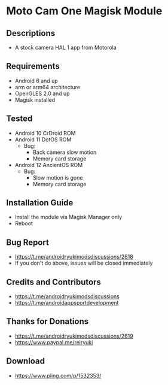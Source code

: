 # Moto Cam One Magisk Module

## Descriptions
- A stock camera HAL 1 app from Motorola

## Requirements
- Android 6 and up
- arm or arm64 architecture
- OpenGLES 2.0 and up
- Magisk installed

## Tested
- Android 10 CrDroid ROM
- Android 11 DotOS ROM
  - Bug:
    - Back camera slow motion
    - Memory card storage
- Android 12 AncientOS ROM
  - Bug:
    - Slow motion is gone
    - Memory card storage
 


## Installation Guide
- Install the module via Magisk Manager only
- Reboot

## Bug Report
- https://t.me/androidryukimodsdiscussions/2618
- If you don't do above, issues will be closed immediately

## Credits and Contributors
- https://t.me/androidryukimodsdiscussions
- https://t.me/androidappsportdevelopment

## Thanks for Donations
- https://t.me/androidryukimodsdiscussions/2619
- https://www.paypal.me/reiryuki

## Download
- https://www.pling.com/p/1532353/

